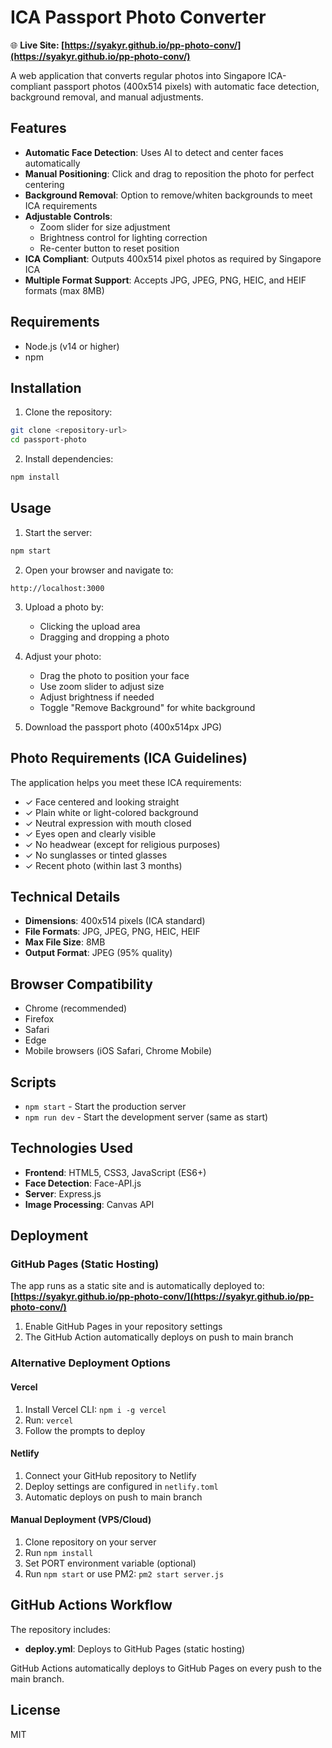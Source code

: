 # ICA Passport Photo Converter

🌐 **Live Site: [https://syakyr.github.io/pp-photo-conv/](https://syakyr.github.io/pp-photo-conv/)**

A web application that converts regular photos into Singapore ICA-compliant passport photos (400x514 pixels) with automatic face detection, background removal, and manual adjustments.

## Features

- **Automatic Face Detection**: Uses AI to detect and center faces automatically
- **Manual Positioning**: Click and drag to reposition the photo for perfect centering
- **Background Removal**: Option to remove/whiten backgrounds to meet ICA requirements
- **Adjustable Controls**:
  - Zoom slider for size adjustment
  - Brightness control for lighting correction
  - Re-center button to reset position
- **ICA Compliant**: Outputs 400x514 pixel photos as required by Singapore ICA
- **Multiple Format Support**: Accepts JPG, JPEG, PNG, HEIC, and HEIF formats (max 8MB)

## Requirements

- Node.js (v14 or higher)
- npm

## Installation

1. Clone the repository:
```bash
git clone <repository-url>
cd passport-photo
```

2. Install dependencies:
```bash
npm install
```

## Usage

1. Start the server:
```bash
npm start
```

2. Open your browser and navigate to:
```
http://localhost:3000
```

3. Upload a photo by:
   - Clicking the upload area
   - Dragging and dropping a photo

4. Adjust your photo:
   - Drag the photo to position your face
   - Use zoom slider to adjust size
   - Adjust brightness if needed
   - Toggle "Remove Background" for white background

5. Download the passport photo (400x514px JPG)

## Photo Requirements (ICA Guidelines)

The application helps you meet these ICA requirements:
- ✓ Face centered and looking straight
- ✓ Plain white or light-colored background
- ✓ Neutral expression with mouth closed
- ✓ Eyes open and clearly visible
- ✓ No headwear (except for religious purposes)
- ✓ No sunglasses or tinted glasses
- ✓ Recent photo (within last 3 months)

## Technical Details

- **Dimensions**: 400x514 pixels (ICA standard)
- **File Formats**: JPG, JPEG, PNG, HEIC, HEIF
- **Max File Size**: 8MB
- **Output Format**: JPEG (95% quality)

## Browser Compatibility

- Chrome (recommended)
- Firefox
- Safari
- Edge
- Mobile browsers (iOS Safari, Chrome Mobile)

## Scripts

- `npm start` - Start the production server
- `npm run dev` - Start the development server (same as start)

## Technologies Used

- **Frontend**: HTML5, CSS3, JavaScript (ES6+)
- **Face Detection**: Face-API.js
- **Server**: Express.js
- **Image Processing**: Canvas API

## Deployment

### GitHub Pages (Static Hosting)
The app runs as a static site and is automatically deployed to: **[https://syakyr.github.io/pp-photo-conv/](https://syakyr.github.io/pp-photo-conv/)**

1. Enable GitHub Pages in your repository settings
2. The GitHub Action automatically deploys on push to main branch

### Alternative Deployment Options

#### Vercel
1. Install Vercel CLI: `npm i -g vercel`
2. Run: `vercel`
3. Follow the prompts to deploy

#### Netlify
1. Connect your GitHub repository to Netlify
2. Deploy settings are configured in `netlify.toml`
3. Automatic deploys on push to main branch

#### Manual Deployment (VPS/Cloud)
1. Clone repository on your server
2. Run `npm install`
3. Set PORT environment variable (optional)
4. Run `npm start` or use PM2: `pm2 start server.js`

## GitHub Actions Workflow

The repository includes:
- **deploy.yml**: Deploys to GitHub Pages (static hosting)

GitHub Actions automatically deploys to GitHub Pages on every push to the main branch.

## License

MIT